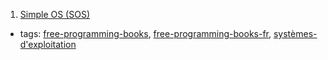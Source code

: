 1. [Simple OS (SOS)](http://sos.enix.org/fr/SOSDownload)
  * tags: [free-programming-books](tags/free-programming-books.md), [free-programming-books-fr](tags/free-programming-books-fr.md), [systèmes-d'exploitation](tags/systèmes-d'exploitation.md)
